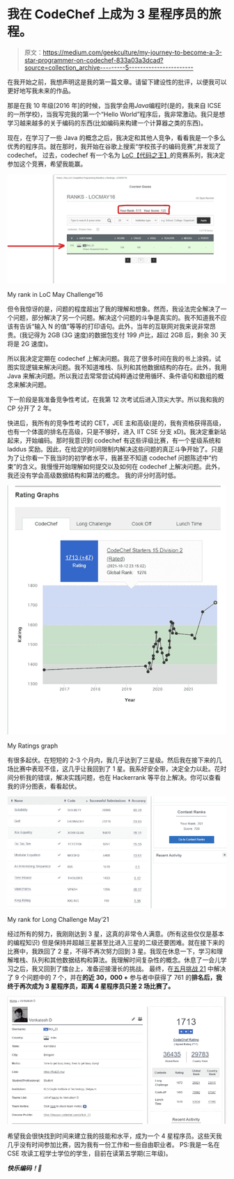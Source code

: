 # 我在 CodeChef 上成为 3 星程序员的旅程。

> 原文：<https://medium.com/geekculture/my-journey-to-become-a-3-star-programmer-on-codechef-833a03a3dcad?source=collection_archive---------5----------------------->

在我开始之前，我想声明这是我的第一篇文章。请留下建设性的批评，以便我可以更好地写我未来的作品。

那是在我 10 年级[2016 年]的时候，当我学会用*Java*编程时(是的，我来自 ICSE 的一所学校)，当我写完我的第一个“Hello World”程序后，我非常激动。我只是想学习越来越多的关于编码的东西(比如编码来构建一个计算器之类的东西)。

现在，在学习了一些 Java 的概念之后，我决定和其他人竞争，看看我是一个多么优秀的程序员。就在那时，我开始在谷歌上搜索“学校孩子的编码竞赛”,并发现了 codechef。
过去，codechef 有一个名为 [LoC【代码之王】](https://www.codechef.com/LOCMAY16/)的竞赛系列，我决定参加这个竞赛，希望我能赢。

![](img/40d008b2610c881c5b97e866e11d9c42.png)

My rank in LoC May Challenge’16

但令我惊讶的是，问题的程度超出了我的理解和想象。然而，我设法完全解决了一个问题，部分解决了另一个问题。解决这个问题的斗争是真实的。我不知道我不应该有告诉“输入 N 的值”等等的打印语句。此外，当年的互联网对我来说非常昂贵。(我记得为 2GB (3G 速度)的数据包支付 199 卢比，超过 2GB 后，剩余 30 天将是 2G 速度)。

所以我决定定期在 codechef 上解决问题。我花了很多时间在我的书上涂鸦，试图实现逻辑来解决问题。我不知道堆栈、队列和其他数据结构的存在。此外，我用 Java 来解决问题。所以我过去常常尝试纯粹通过使用循环、条件语句和数组的概念来解决问题。

下一阶段是我准备竞争性考试，在我第 12 次考试后进入顶尖大学。所以我和我的 CP 分开了 2 年。

快进后，我所有的竞争性考试的 CET，JEE 主和高级(是的，我有资格获得高级，也有一个体面的排名在高级，只是不够好，进入 IIT CSE 分支 xD)。我决定重新站起来，开始编码。那时我意识到 codechef 有这些评级比赛，有一个星级系统和 laddus 奖励。因此，在给定的时间限制内解决这些问题的真正斗争开始了。只是为了让你看一下我当时的初学者水平，我甚至不知道 codechef 问题陈述中“约束”的含义。我慢慢开始理解如何提交以及如何在 codechef 上解决问题。此外，我还没有学会高级数据结构和算法的概念。
我的评分时高时低。

![](img/935a3a099e202239bef50ca94977c2d2.png)

My Ratings graph

有很多起伏。在短短的 2-3 个月内，我几乎达到了三星级。然后我在接下来的几场比赛中表现不佳，这几乎让我回到了 1 星。我系好安全带，决定全力以赴。花时间分析我的错误，解决实践问题，也在 Hackerrank 等平台上解决。你可以查看我的评分图表，看看起伏。

![](img/5fc1cdaeeec227c9906e7ad6a70bd587.png)

My rank for Long Challenge May’21

经过所有的努力，我刚刚达到 3 星，这真的非常令人满意。(所有这些仅仅是基本的编程知识)
但是保持并超越三星甚至比进入三星的二级还要困难。就在接下来的比赛中，我跌回了 2 星，不得不再次努力回到 3 星。我现在休息一下，学习和理解堆栈、队列和其他数据结构和算法。我理解时间复杂性的概念。休息了一会儿学习之后，我又回到了擂台上，准备迎接漫长的挑战。
最终，在[五月挑战 21](https://www.codechef.com/MAY21C) 中解决了 9 个问题中的 7 个，并在**的近 30，000 +** 参与者中获得了 761 的**排名后，我终于再次成为 3 星程序员，距离 4 星程序员只差 2 场比赛了。**

![](img/3b1b055b471bd390ce4c62320ea95aa8.png)

希望我会很快找到时间来建立我的技能和水平，成为一个 4 星程序员。这些天我几乎没有时间参加比赛，因为我有一份工作和一些自由职业者。
PS:我是一名在 CSE 攻读工程学士学位的学生，目前在读第五学期(三年级)。

***快乐编码！🥂***